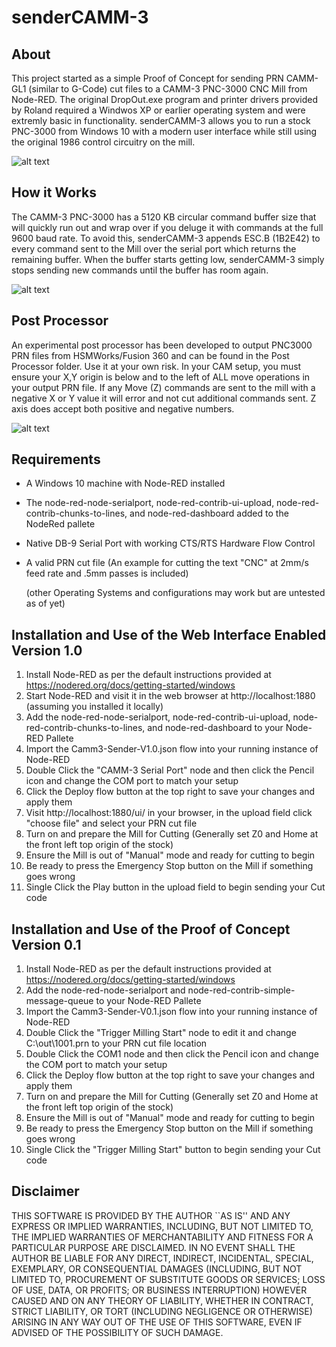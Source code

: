 # senderCAMM-3
## About
This project started as a simple Proof of Concept for sending PRN CAMM-GL1 (similar to G-Code) cut files to a CAMM-3 PNC-3000 CNC Mill from Node-RED.
The original DropOut.exe program and printer drivers provided by Roland required a Windwos XP or earlier operating system and were extremly basic in functionality.
senderCAMM-3 allows you to run a stock PNC-3000 from Windows 10 with a modern user interface while still using the original 1986 control circuitry on the mill.

![alt text](https://github.com/MattTavares/senderCAMM-3/blob/main/Camm3-Sender-02.png?raw=true)

## How it Works
The CAMM-3 PNC-3000 has a 5120 KB circular command buffer size that will quickly run out and wrap over if you deluge it with commands at the full 9600 baud rate. To avoid this, senderCAMM-3 appends ESC.B (1B2E42) to every command sent to the Mill over the serial port which returns the remaining buffer. When the buffer starts getting low, senderCAMM-3 simply stops sending new commands until the buffer has room again.

![alt text](https://github.com/MattTavares/senderCAMM-3/blob/main/Camm3-Sender-02.png?raw=true)

## Post Processor
An experimental post processor has been developed to output PNC3000 PRN files from HSMWorks/Fusion 360 and can be found in the Post Processor folder. Use it at your own risk. In your CAM setup, you must ensure your X,Y origin is below and to the left of ALL move operations in your output PRN file. If any Move (Z) commands are sent to the mill with a negative X or Y value it will error and not cut additional commands sent. Z axis does accept both positive and negative numbers.

![alt text](https://github.com/MattTavares/senderCAMM-3/blob/main/Camm3-Origin.png?raw=true)

## Requirements
* A Windows 10 machine with Node-RED installed 
* The node-red-node-serialport, node-red-contrib-ui-upload, node-red-contrib-chunks-to-lines, and node-red-dashboard added to the NodeRed pallete
* Native DB-9 Serial Port with working CTS/RTS Hardware Flow Control
* A valid PRN cut file (An example for cutting the text "CNC" at 2mm/s feed rate and .5mm passes is included)

     (other Operating Systems and configurations may work but are untested as of yet)


## Installation and Use of the Web Interface Enabled Version 1.0
1. Install Node-RED as per the default instructions provided at https://nodered.org/docs/getting-started/windows
2. Start Node-RED and visit it in the web browser at http://localhost:1880 (assuming you installed it locally)
3. Add the node-red-node-serialport, node-red-contrib-ui-upload, node-red-contrib-chunks-to-lines, and node-red-dashboard to your Node-RED Pallete
4. Import the Camm3-Sender-V1.0.json flow into your running instance of Node-RED
5. Double Click the "CAMM-3 Serial Port" node and then click the Pencil icon and change the COM port to match your setup
6. Click the Deploy flow button at the top right to save your changes and apply them
7. Visit http://localhost:1880/ui/ in your browser, in the upload field click "choose file" and select your PRN cut file
8. Turn on and prepare the Mill for Cutting (Generally set Z0 and Home at the front left top origin of the stock)
9. Ensure the Mill is out of "Manual" mode and ready for cutting to begin
10. Be ready to press the Emergency Stop button on the Mill if something goes wrong
11. Single Click the Play button in the upload field to begin sending your Cut code

## Installation and Use of the Proof of Concept Version 0.1
1. Install Node-RED as per the default instructions provided at https://nodered.org/docs/getting-started/windows
2. Add the node-red-node-serialport and node-red-contrib-simple-message-queue to your Node-RED Pallete
3. Import the Camm3-Sender-V0.1.json flow into your running instance of Node-RED
4. Double Click the "Trigger Milling Start" node to edit it and change C:\out\1001.prn to your PRN cut file location
5. Double Click the COM1 node and then click the Pencil icon and change the COM port to match your setup
6. Click the Deploy flow button at the top right to save your changes and apply them
7. Turn on and prepare the Mill for Cutting (Generally set Z0 and Home at the front left top origin of the stock)
8. Ensure the Mill is out of "Manual" mode and ready for cutting to begin
9. Be ready to press the Emergency Stop button on the Mill if something goes wrong
10. Single Click the "Trigger Milling Start" button to begin sending your Cut code

## Disclaimer
THIS SOFTWARE IS PROVIDED BY THE AUTHOR ``AS IS'' AND ANY EXPRESS OR
IMPLIED WARRANTIES, INCLUDING, BUT NOT LIMITED TO, THE IMPLIED WARRANTIES
OF MERCHANTABILITY AND FITNESS FOR A PARTICULAR PURPOSE ARE DISCLAIMED.
IN NO EVENT SHALL THE AUTHOR BE LIABLE FOR ANY DIRECT, INDIRECT,
INCIDENTAL, SPECIAL, EXEMPLARY, OR CONSEQUENTIAL DAMAGES (INCLUDING, BUT
NOT LIMITED TO, PROCUREMENT OF SUBSTITUTE GOODS OR SERVICES; LOSS OF USE,
DATA, OR PROFITS; OR BUSINESS INTERRUPTION) HOWEVER CAUSED AND ON ANY
THEORY OF LIABILITY, WHETHER IN CONTRACT, STRICT LIABILITY, OR TORT
(INCLUDING NEGLIGENCE OR OTHERWISE) ARISING IN ANY WAY OUT OF THE USE OF
THIS SOFTWARE, EVEN IF ADVISED OF THE POSSIBILITY OF SUCH DAMAGE.
